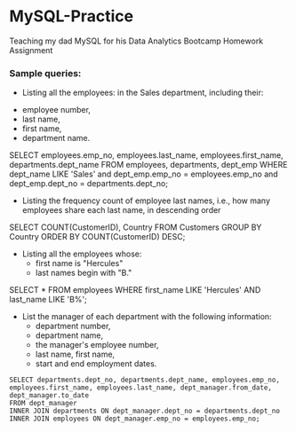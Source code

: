 # MySQL-Practice
Teaching my dad MySQL for his Data Analytics Bootcamp Homework Assignment

### Sample queries:

* Listing all the employees: in the Sales department, including their:
- employee number, 
- last name, 
- first name, 
- department name.
 
SELECT employees.emp_no, employees.last_name, employees.first_name, departments.dept_name
FROM employees, departments, dept_emp
WHERE dept_name LIKE 'Sales' and dept_emp.emp_no = employees.emp_no and dept_emp.dept_no = departments.dept_no;

* Listing the frequency count of employee last names, i.e., how many employees share each last name, in descending order

SELECT COUNT(CustomerID), Country
FROM Customers
GROUP BY Country
ORDER BY COUNT(CustomerID) DESC;

* Listing all the employees whose:
  - first name is "Hercules" 
  - last names begin with "B."
  
SELECT * FROM employees 
WHERE first_name LIKE 'Hercules'
AND last_name LIKE 'B%';

* List the manager of each department with the following information: 
  - department number, 
  - department name, 
  - the manager's employee number, 
  - last name, first name, 
  - start and end employment dates.

```
SELECT departments.dept_no, departments.dept_name, employees.emp_no, employees.first_name, employees.last_name, dept_manager.from_date, dept_manager.to_date
FROM dept_manager
INNER JOIN departments ON dept_manager.dept_no = departments.dept_no
INNER JOIN employees ON dept_manager.emp_no = employees.emp_no;
```
